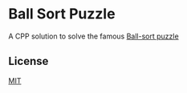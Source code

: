 # Ball Sort Puzzle

A CPP solution to solve the famous [Ball-sort puzzle](https://ballsortpuzzle.com/)

## License

[MIT](https://github.com/Nishanth-Gobi/Ball-Sort-Puzzle/blob/main/LICENSE)
